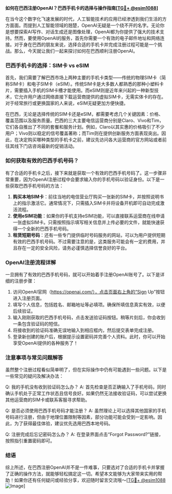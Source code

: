 **如何在巴西注册OpenAI？巴西手机卡的选择与操作指南[[TG💪+ @esim1088](https://t.me/s/esim1088)]**

在当今这个数字化飞速发展的时代，人工智能技术的应用已经渗透到我们生活的方方面面。而提到人工智能领域的翘楚，OpenAI无疑是一个绕不开的名字。无论你是想要探索AI写作、对话生成还是图像处理，OpenAI都为你提供了强大的技术支持。然而，要使用OpenAI的服务，首先你需要一个有效的电子邮件地址和网络连接。对于身在巴西的朋友来说，选择合适的手机卡并完成注册过程可能是一个挑战。那么，今天就让我们一起来探讨如何在巴西顺利注册OpenAI。

### 巴西手机卡的选择：SIM卡 vs eSIM

首先，我们需要了解巴西市场上两种主要的手机卡类型——传统的物理SIM卡（简称SIM卡）和电子SIM卡（eSIM）。传统SIM卡是大多数人都熟悉的那种小塑料卡片，需要插入手机的SIM卡槽才能使用。而eSIM则是近年来兴起的一种新型技术，它允许用户通过网络直接下载运营商提供的虚拟SIM卡，无需实体卡的存在。对于经常旅行或更换国家的人来说，eSIM无疑更加方便快捷。

在巴西，无论是选择传统的SIM卡还是eSIM，都需要考虑几个关键因素：价格、覆盖范围以及服务质量。巴西的三大主要电信运营商分别是Claro、Vivo和Tim，它们各自推出了不同的套餐和服务计划。例如，Claro以其实惠的价格吸引了不少用户；Vivo则以稳定的信号覆盖著称；而Tim则在提供创新服务方面表现突出。因此，在决定购买哪种类型的手机卡之前，建议先访问各大运营商的官方网站或者前往其线下门店咨询最新的促销活动。

### 如何获取有效的巴西手机号码？

有了合适的手机卡之后，接下来就是获取一个有效的巴西手机号码了。这一步骤非常重要，因为OpenAI注册过程中会要求输入你的手机号码以验证身份。以下是一些获取巴西手机号码的方法：

1. **购买本地SIM卡**：前往当地的电信营业厅购买一张新的SIM卡，并按照说明书上的指示激活它。通常情况下，只需插入SIM卡并将设备开机即可自动完成激活流程。
2. **使用eSIM功能**：如果你的手机支持eSIM功能，可以直接联系运营商在线申请一张虚拟SIM卡。只需按照指示填写相关信息并上传必要的文件，就能快速获得一个全新的巴西手机号码。
3. **租赁短期号码**：还有一些专门提供临时号码服务的网站，可以为用户提供短期有效的巴西手机号码。不过需要注意的是，这类服务可能会有一定的费用，并且存在一定的安全风险，请务必谨慎选择信誉良好的平台。

### OpenAI注册流程详解

一旦拥有了有效的巴西手机号码，就可以开始着手注册OpenAI账号了。以下是详细的注册步骤：

1. 访问OpenAI官网（https://openai.com/），点击页面右上角的“Sign Up”按钮进入注册页面。
2. 填写个人信息，包括姓名、邮箱地址等必填项。确保所填信息真实有效，以便后续验证。
3. 输入刚刚获取的巴西手机号码，点击发送验证码按钮。稍等片刻后，你会收到一条包含验证码的短信。
4. 将接收到的验证码准确无误地输入到相应框内，然后提交表单完成注册。
5. 登录新创建的账户后，根据提示设置密码并完善个人资料。此时，你可以开始享受OpenAI提供的各种服务了！

### 注意事项与常见问题解答

虽然整个注册过程看似简单明了，但在实际操作中仍有可能遇到一些问题。以下是一些常见的疑问及解决办法：

Q: 我的手机没有收到验证码怎么办？
A: 首先检查是否正确输入了手机号码，同时确认手机处于正常工作状态且信号良好。如果仍然无法接收验证码，可以尝试更换其他运营商的SIM卡或联系客服寻求帮助。

Q: 是否必须使用巴西手机号码才能注册？
A: 虽然理论上可以选择其他国家的手机号码进行注册，但由于地理位置限制等因素，部分功能可能会受到一定影响。因此，为了获得最佳体验，建议优先选用巴西本地号码。

Q: 注册完成后忘记密码怎么办？
A: 在登录界面点击“Forgot Password?”链接，按照指引重置密码即可。

### 结语

综上所述，在巴西注册OpenAI并不是一件难事，只要选对了合适的手机卡并掌握了正确的操作方法，就能够轻松搞定这一切。希望本文能够为大家带来实用的帮助！如果你还有任何疑问或经验分享，欢迎随时留言交流哦～[[TG💪+ @esim1088](https://t.me/s/esim1088) ![Image](https://i.postimg.cc/4NQfJmqS/Snipaste-2025-05-13-00-14-12.png)]